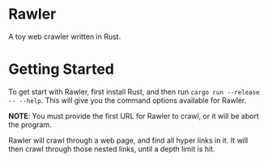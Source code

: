 # Rawler

A toy web crawler written in Rust.

# Getting Started

To get start with Rawler, first install Rust, and then run `cargo run --release -- --help`. This will give you the command options available for Rawler. 

**NOTE**: You must provide the first URL for Rawler to crawl, or it will be abort the program.

Rawler will crawl through a web page, and find all hyper links in it. It will then crawl through those nested links, until a depth limit is hit.
